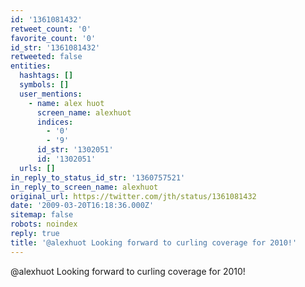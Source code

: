```yaml
---
id: '1361081432'
retweet_count: '0'
favorite_count: '0'
id_str: '1361081432'
retweeted: false
entities:
  hashtags: []
  symbols: []
  user_mentions:
    - name: alex huot
      screen_name: alexhuot
      indices:
        - '0'
        - '9'
      id_str: '1302051'
      id: '1302051'
  urls: []
in_reply_to_status_id_str: '1360757521'
in_reply_to_screen_name: alexhuot
original_url: https://twitter.com/jth/status/1361081432
date: '2009-03-20T16:18:36.000Z'
sitemap: false
robots: noindex
reply: true
title: '@alexhuot Looking forward to curling coverage for 2010!'
---
```


@alexhuot Looking forward to curling coverage for 2010!